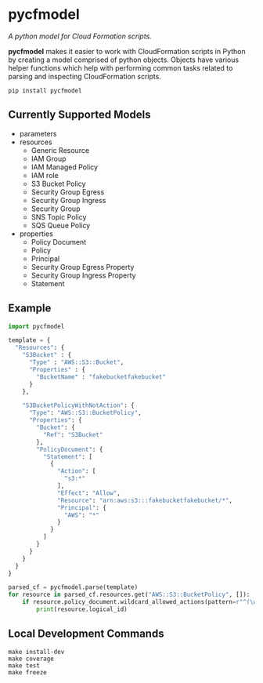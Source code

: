 # pycfmodel

*A python model for Cloud Formation scripts.*

**pycfmodel** makes it easier to work with CloudFormation scripts in Python by
creating a model comprised of python objects. Objects have various helper
functions which help with performing common tasks related to parsing and
inspecting CloudFormation scripts.

`pip install pycfmodel`

## Currently Supported Models
* parameters
* resources
    * Generic Resource
    * IAM Group
    * IAM Managed Policy
    * IAM role
    * S3 Bucket Policy
    * Security Group Egress
    * Security Group Ingress
    * Security Group
    * SNS Topic Policy
    * SQS Queue Policy
* properties
    * Policy Document
    * Policy
    * Principal
    * Security Group Egress Property
    * Security Group Ingress Property
    * Statement

## Example
```python
import pycfmodel

template = {
  "Resources": {
    "S3Bucket" : {
      "Type" : "AWS::S3::Bucket",
      "Properties" : {
        "BucketName" : "fakebucketfakebucket"
      }
    },

    "S3BucketPolicyWithNotAction": {
      "Type": "AWS::S3::BucketPolicy",
      "Properties": {
        "Bucket": {
          "Ref": "S3Bucket"
        },
        "PolicyDocument": {
          "Statement": [
            {
              "Action": [
                "s3:*"
              ],
              "Effect": "Allow",
              "Resource": "arn:aws:s3:::fakebucketfakebucket/*",
              "Principal": {
                "AWS": "*"
              }
            }
          ]
        }
      }
    }
  }
}

parsed_cf = pycfmodel.parse(template)
for resource in parsed_cf.resources.get("AWS::S3::BucketPolicy", []):
    if resource.policy_document.wildcard_allowed_actions(pattern=r"^(\w*:){0,1}\*$"):
        print(resource.logical_id)
```
## Local Development Commands
```
make install-dev
make coverage
make test
make freeze
```
